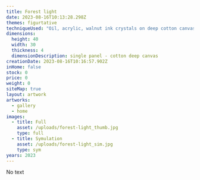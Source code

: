 ```yaml
---
title: Forest light
date: 2023-08-16T10:13:28.298Z
themes: figurtative
techniqueUsed: "Oil, acrylic, walnut ink crystals on deep cotton canvas"
dimensions:
  height: 40
  width: 30
  thickness: 4
  dimensionDescription: single panel - cotton deep canvas
creationDate: 2023-08-16T10:16:57.902Z
inHome: false
stock: 0
price: 0
weight: 0
siteMap: true
layout: artwork
artworks:
  - gallery
  - home
images:
  - title: Full
    asset: /uploads/forest-light_thumb.jpg
    type: full
  - title: Symulation
    asset: /uploads/forest-light_sim.jpg
    type: sym
years: 2023
---
```


No text
